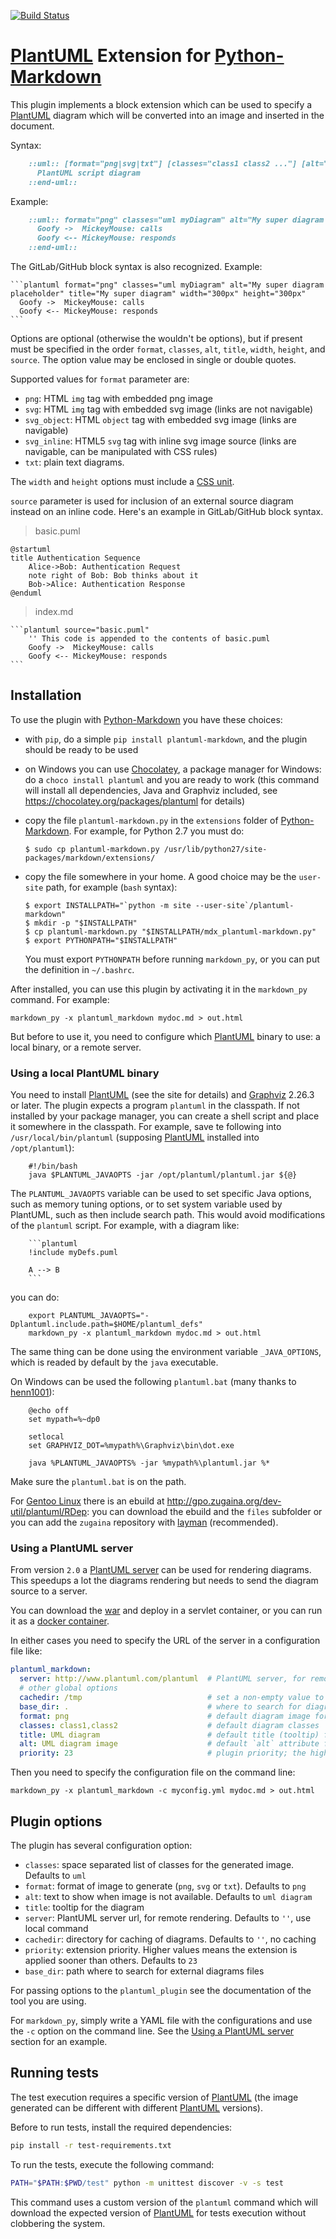 [![Build Status](https://travis-ci.org/mikitex70/plantuml-markdown.svg?branch=master)](https://travis-ci.org/mikitex70/plantuml-markdown)

[PlantUML][] Extension for [Python-Markdown][]
==============================================

This plugin implements a block extension which can be used to specify a [PlantUML][] diagram which will be
converted into an image and inserted in the document.

Syntax:

```markdown
    ::uml:: [format="png|svg|txt"] [classes="class1 class2 ..."] [alt="text for alt"] [title="Text for title"] [width="300px"] [height="300px"]
      PlantUML script diagram
    ::end-uml::
```

Example:

```markdown
    ::uml:: format="png" classes="uml myDiagram" alt="My super diagram placeholder" title="My super diagram" width="300px" height="300px"
      Goofy ->  MickeyMouse: calls
      Goofy <-- MickeyMouse: responds
    ::end-uml::
```

The GitLab/GitHub block syntax is also recognized. Example:

    ```plantuml format="png" classes="uml myDiagram" alt="My super diagram placeholder" title="My super diagram" width="300px" height="300px"
      Goofy ->  MickeyMouse: calls
      Goofy <-- MickeyMouse: responds
    ```

Options are optional (otherwise the wouldn't be options), but if present must be specified in the order `format`, `classes`, `alt`, `title`, `width`, `height`, and `source`.
The option value may be enclosed in single or double quotes.

Supported values for `format` parameter are:

* `png`: HTML `img` tag with embedded png image
* `svg`: HTML `img` tag with embedded svg image (links are not navigable)
* `svg_object`: HTML `object` tag with embedded svg image (links are navigable)
* `svg_inline`: HTML5 `svg` tag with inline svg image source (links are navigable, can be manipulated with CSS rules)
* `txt`: plain text diagrams.

The `width` and `height` options must include a [CSS unit](https://www.w3schools.com/cssref/css_units.asp).

`source` parameter is used for inclusion of an external source diagram instead on an inline code. Here's an example in GitLab/GitHub block syntax.

> basic.puml

    @startuml
    title Authentication Sequence
        Alice->Bob: Authentication Request
        note right of Bob: Bob thinks about it
        Bob->Alice: Authentication Response
    @enduml

> index.md

    ```plantuml source="basic.puml"
        '' This code is appended to the contents of basic.puml
        Goofy ->  MickeyMouse: calls
        Goofy <-- MickeyMouse: responds
    ```

Installation
------------

To use the plugin with [Python-Markdown][] you have these choices:

* with `pip`, do a simple `pip install plantuml-markdown`, and the plugin should be ready to be used
* on Windows you can use [Chocolatey](https://chocolatey.org/), a package manager for Windows: do a 
  `choco install plantuml` and you are ready to work (this command will install all dependencies, Java and Graphviz
   included, see https://chocolatey.org/packages/plantuml for details)
* copy the file `plantuml-markdown.py` in the `extensions` folder of [Python-Markdown][]. For example, for Python 2.7
  you must do:
  
  ```console
  $ sudo cp plantuml-markdown.py /usr/lib/python27/site-packages/markdown/extensions/
  ```
* copy the file somewhere in your home. A good choice may be the `user-site` path, for example (`bash` syntax):

  ```console
  $ export INSTALLPATH="`python -m site --user-site`/plantuml-markdown"
  $ mkdir -p "$INSTALLPATH"
  $ cp plantuml-markdown.py "$INSTALLPATH/mdx_plantuml-markdown.py"
  $ export PYTHONPATH="$INSTALLPATH"
  ```
  
  You must export `PYTHONPATH` before running `markdown_py`, or you can put the definition in `~/.bashrc`.

After installed, you can use this plugin by activating it in the `markdown_py` command. For example:

    markdown_py -x plantuml_markdown mydoc.md > out.html

But before to use it, you need to configure which [PlantUML] binary to use: a local binary, or a remote server.

### Using a local PlantUML binary

You need to install [PlantUML][] (see the site for details) and [Graphviz][] 2.26.3 or later.
The plugin expects a program `plantuml` in the classpath. If not installed by your package
manager, you can create a shell script and place it somewhere in the classpath. For example,
save te following into `/usr/local/bin/plantuml` (supposing [PlantUML][] installed into
`/opt/plantuml`):

```
    #!/bin/bash
    java $PLANTUML_JAVAOPTS -jar /opt/plantuml/plantuml.jar ${@}
```

The `PLANTUML_JAVAOPTS` variable can be used to set specific Java options, such as memory tuning options,
or to set system variable used by PlantUML, such as then include search path. This would avoid modifications of the
`plantuml` script. 
For example, with a diagram like:

````
    ```plantuml
    !include myDefs.puml

    A --> B
    ```
````

you can do:

```
    export PLANTUML_JAVAOPTS="-Dplantuml.include.path=$HOME/plantuml_defs"
    markdown_py -x plantuml_markdown mydoc.md > out.html
```

The same thing can be done using the environment variable `_JAVA_OPTIONS`, which is readed by default by the `java`
executable.

On Windows can be used the following `plantuml.bat` (many thanks to [henn1001](https://github.com/henn1001)):

```
    @echo off
    set mypath=%~dp0
    
    setlocal
    set GRAPHVIZ_DOT=%mypath%\Graphviz\bin\dot.exe

    java %PLANTUML_JAVAOPTS% -jar %mypath%\plantuml.jar %*
```

Make sure the `plantuml.bat` is on the path.

For [Gentoo Linux][Gentoo] there is an ebuild at http://gpo.zugaina.org/dev-util/plantuml/RDep: you can download
the ebuild and the `files` subfolder or you can add the `zugaina` repository with [layman][]
(recommended).

### <a name="using-plantuml-server"></a>Using a PlantUML server

From version `2.0` a [PlantUML server](http://plantuml.com/server) can be used for rendering diagrams. This speedups a
lot the diagrams rendering but needs to send the diagram source to a server.

You can download the [war](http://sourceforge.net/projects/plantuml/files/plantuml.war/download) and deploy in a servlet
container, or you can run it as a [docker container](https://hub.docker.com/r/plantuml/plantuml-server/).

In either cases you need to specify the URL of the server in a configuration file like:

```yaml
plantuml_markdown:
  server: http://www.plantuml.com/plantuml  # PlantUML server, for remote rendering
  # other global options
  cachedir: /tmp                            # set a non-empty value to enable caching
  base_dir: .                               # where to search for diagrams to include
  format: png                               # default diagram image format
  classes: class1,class2                    # default diagram classes
  title: UML diagram                        # default title (tooltip) for diagram images
  alt: UML diagram image                    # default `alt` attribute for diagram images
  priority: 23                              # plugin priority; the higher, the sooner will be applied (default 23)
```

Then you need to specify the configuration file on the command line:

    markdown_py -x plantuml_markdown -c myconfig.yml mydoc.md > out.html
    
Plugin options
--------------

The plugin has several configuration option:

* `classes`: space separated list of classes for the generated image. Defaults to `uml`
* `format`: format of image to generate (`png`, `svg` or `txt`). Defaults to `png`
* `alt`: text to show when image is not available. Defaults to `uml diagram`
* `title`: tooltip for the diagram
* `server`: PlantUML server url, for remote rendering. Defaults to `''`, use local command
* `cachedir`: directory for caching of diagrams. Defaults to `''`, no caching
* `priority`: extension priority. Higher values means the extension is applied sooner than others. Defaults to `23`
* `base_dir`: path where to search for external diagrams files

For passing options to the `plantuml_plugin` see the documentation of the tool you are using.

For `markdown_py`, simply write a YAML file with the configurations and use the `-c` option on the command line.
See the [Using a PlantUML server](#using-plantuml-server) section for an example.

Running tests
-------------

The test execution requires a specific version of [PlantUML] (the image generated can be different with different 
[PlantUML] versions).

Before to run tests, install the required dependencies:

```bash
pip install -r test-requirements.txt
```

To run the tests, execute the following command:

```bash
PATH="$PATH:$PWD/test" python -m unittest discover -v -s test
```

This command uses a custom version of the `plantuml` command which will download the expected version of [PlantUML] for
tests execution without clobbering the system.


[Python-Markdown]: https://python-markdown.github.io/
[PlantUML]: http://plantuml.sourceforge.net/
[Graphviz]: http://www.graphviz.org
[Gentoo]: http://www.gentoo.org
[layman]: http://wiki.gentoo.org/wiki/Layman
